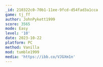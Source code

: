 ```yaml
---
_id: 210322c0-70b1-11ee-9fcd-d54fad3a1cca
game: tj_ff
author: JohnPykett1999
score: 3565
mode: Easy
level: '10'
date: 2023-10-22
platform: PC
method: Vanilla
mod: tumble1999
media: 'https://ibb.co/VJGXm1n'
---
```


